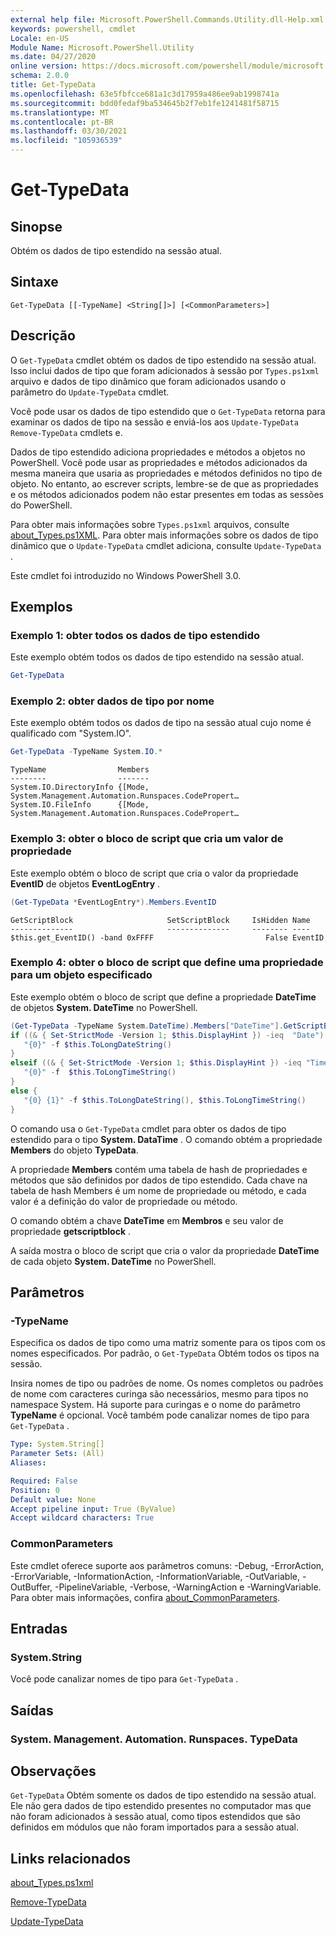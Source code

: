 ```yaml
---
external help file: Microsoft.PowerShell.Commands.Utility.dll-Help.xml
keywords: powershell, cmdlet
Locale: en-US
Module Name: Microsoft.PowerShell.Utility
ms.date: 04/27/2020
online version: https://docs.microsoft.com/powershell/module/microsoft.powershell.utility/get-typedata?view=powershell-7&WT.mc_id=ps-gethelp
schema: 2.0.0
title: Get-TypeData
ms.openlocfilehash: 63e5fbfcce681a1c3d17959a486ee9ab1998741a
ms.sourcegitcommit: bdd0fedaf9ba534645b2f7eb1fe1241481f58715
ms.translationtype: MT
ms.contentlocale: pt-BR
ms.lasthandoff: 03/30/2021
ms.locfileid: "105936539"
---
```

# Get-TypeData

## Sinopse
Obtém os dados de tipo estendido na sessão atual.

## Sintaxe

```
Get-TypeData [[-TypeName] <String[]>] [<CommonParameters>]
```

## Descrição

O `Get-TypeData` cmdlet obtém os dados de tipo estendido na sessão atual. Isso inclui dados de tipo que foram adicionados à sessão por `Types.ps1xml` arquivo e dados de tipo dinâmico que foram adicionados usando o parâmetro do `Update-TypeData` cmdlet.

Você pode usar os dados de tipo estendido que o `Get-TypeData` retorna para examinar os dados de tipo na sessão e enviá-los aos `Update-TypeData` `Remove-TypeData` cmdlets e.

Dados de tipo estendido adiciona propriedades e métodos a objetos no PowerShell. Você pode usar as propriedades e métodos adicionados da mesma maneira que usaria as propriedades e métodos definidos no tipo de objeto. No entanto, ao escrever scripts, lembre-se de que as propriedades e os métodos adicionados podem não estar presentes em todas as sessões do PowerShell.

Para obter mais informações sobre `Types.ps1xml` arquivos, consulte [about_Types.ps1XML](../Microsoft.PowerShell.Core/About/about_Types.ps1xml.md). Para obter mais informações sobre os dados de tipo dinâmico que o `Update-TypeData` cmdlet adiciona, consulte `Update-TypeData` .

Este cmdlet foi introduzido no Windows PowerShell 3.0.

## Exemplos

### Exemplo 1: obter todos os dados de tipo estendido

Este exemplo obtém todos os dados de tipo estendido na sessão atual.

 ```powershell
Get-TypeData
```

### Exemplo 2: obter dados de tipo por nome

Este exemplo obtém todos os dados de tipo na sessão atual cujo nome é qualificado com "System.IO".

```powershell
Get-TypeData -TypeName System.IO.*
```

```Output
TypeName                Members
--------                -------
System.IO.DirectoryInfo {[Mode, System.Management.Automation.Runspaces.CodePropert…
System.IO.FileInfo      {[Mode, System.Management.Automation.Runspaces.CodePropert…
```

### Exemplo 3: obter o bloco de script que cria um valor de propriedade

Este exemplo obtém o bloco de script que cria o valor da propriedade **EventID** de objetos **EventLogEntry** .

 ```powershell
(Get-TypeData *EventLogEntry*).Members.EventID
```

```Output
GetScriptBlock                     SetScriptBlock     IsHidden Name
--------------                     --------------     -------- ----
$this.get_EventID() -band 0xFFFF                         False EventID
```

### Exemplo 4: obter o bloco de script que define uma propriedade para um objeto especificado

Este exemplo obtém o bloco de script que define a propriedade **DateTime** de objetos **System. DateTime** no PowerShell.

 ```powershell
(Get-TypeData -TypeName System.DateTime).Members["DateTime"].GetScriptBlock
if ((& { Set-StrictMode -Version 1; $this.DisplayHint }) -ieq  "Date") {
    "{0}" -f $this.ToLongDateString()
}
elseif ((& { Set-StrictMode -Version 1; $this.DisplayHint }) -ieq "Time") {
    "{0}" -f  $this.ToLongTimeString()
}
else {
    "{0} {1}" -f $this.ToLongDateString(), $this.ToLongTimeString()
}
```

O comando usa o `Get-TypeData` cmdlet para obter os dados de tipo estendido para o tipo **System. DataTime** . O comando obtém a propriedade **Members** do objeto **TypeData**.

A propriedade **Members** contém uma tabela de hash de propriedades e métodos que são definidos por dados de tipo estendido. Cada chave na tabela de hash Members é um nome de propriedade ou método, e cada valor é a definição do valor de propriedade ou método.

O comando obtém a chave **DateTime** em **Membros** e seu valor de propriedade **getscriptblock** .

A saída mostra o bloco de script que cria o valor da propriedade **DateTime** de cada objeto **System. DateTime** no PowerShell.

## Parâmetros

### -TypeName

Especifica os dados de tipo como uma matriz somente para os tipos com os nomes especificados. Por padrão, o `Get-TypeData` Obtém todos os tipos na sessão.

Insira nomes de tipo ou padrões de nome. Os nomes completos ou padrões de nome com caracteres curinga são necessários, mesmo para tipos no namespace System. Há suporte para curingas e o nome do parâmetro **TypeName** é opcional. Você também pode canalizar nomes de tipo para `Get-TypeData` .

```yaml
Type: System.String[]
Parameter Sets: (All)
Aliases:

Required: False
Position: 0
Default value: None
Accept pipeline input: True (ByValue)
Accept wildcard characters: True
```

### CommonParameters

Este cmdlet oferece suporte aos parâmetros comuns: -Debug, -ErrorAction, -ErrorVariable, -InformationAction, -InformationVariable, -OutVariable, -OutBuffer, -PipelineVariable, -Verbose, -WarningAction e -WarningVariable. Para obter mais informações, confira [about_CommonParameters](https://go.microsoft.com/fwlink/?LinkID=113216).

## Entradas

### System.String

Você pode canalizar nomes de tipo para `Get-TypeData` .

## Saídas

### System. Management. Automation. Runspaces. TypeData

## Observações

`Get-TypeData` Obtém somente os dados de tipo estendido na sessão atual. Ele não gera dados de tipo estendido presentes no computador mas que não foram adicionados à sessão atual, como tipos estendidos que são definidos em módulos que não foram importados para a sessão atual.

## Links relacionados

[about_Types.ps1xml](../Microsoft.PowerShell.Core/About/about_Types.ps1xml.md)

[Remove-TypeData](Remove-TypeData.md)

[Update-TypeData](Update-TypeData.md)

